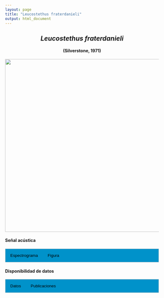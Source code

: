 ```yaml
---
layout: page
title: "Leucostethus fraterdanieli"
output: html_document
---
```


<style>
/* Simplified CSS for tabs */
.tab {
  overflow: hidden;
  border: 1px solid #ccc;
  background-color: #0092ca;
}
.tab button {
  background-color: inherit;
  float: left;
  border: none;
  cursor: pointer;
  padding: 14px 16px;
  transition: background-color 0.3s;
}
.tab button:hover {
  background-color: #ddd;
}
.tab button.active {
  background-color: #ccc;
}
.tabcontent {
  display: none;
  padding: 6px 12px;
  border: 1px solid #ccc;
  border-top: none;
}
.audio-container {
  margin-bottom: 10px;
}
body h1 {
  display: none;
}
</style>

<script>
function openTab(evt, tabName) {
  document.querySelectorAll('.tabcontent').forEach(tab => tab.style.display = "none");
  document.querySelectorAll('.tablinks').forEach(link => link.classList.remove('active'));
  document.getElementById(tabName).style.display = "block";
  evt.currentTarget.classList.add('active');
}
</script>

<!-- Species presentation -->
<div style="text-align: center;">
  <h2><i>Leucostethus fraterdanieli</i></h2>
  <h4>(Silverstone, 1971)</h4>
  <img src="{{ site.baseurl }}/images/especie_Leucostethus_fraterdanieli.png" style="width:15cm;">
</div>

#### Señal acústica

<!-- Tabs section -->
<div class="tab">
  <button class="tablinks" onclick="openTab(event, 'Espectro')">Espectrograma</button>
  <button class="tablinks" onclick="openTab(event, 'fig')">Figura</button>
</div>

<!-- Seccion Espectrograma -->
<div id="Espectro" class="tabcontent" style="text-align: center;">
  <video width="100%" height="auto" controls>
    <source src="{{ site.baseurl }}/Espectrograms/dyna_Leucostethus_fraterdanieli.mp4" type="video/mp4">
    Tu navegador no soporta el elemento de video.
  </video>
</div>

<!-- Seccion Figura -->
<div id="fig" class="tabcontent" style="text-align: center;">
  <img src="{{ site.baseurl }}/images/spec_Leucostethus_fraterdanieli.png" style="width:15cm;">
</div>

#### Disponibilidad de datos

<!-- Tabs section -->
<div class="tab">
  <button class="tablinks" onclick="openTab(event, 'dat')">Datos</button>
  <button class="tablinks" onclick="openTab(event, 'pubs')">Publicaciones</button>
</div>

<!-- Seccion Datos -->
<div id="dat" class="tabcontent">
  <p><strong>Disponibles en Figshare</strong></p>
  <p>NA 
    <a href="http://colecciones.humboldt.org.co/rec/sonidos/IAvH-CSA-18683/IAvH-CSA-18683.wav; http://colecciones.humboldt.org.co/rec/sonidos/IAvH-CSA-30545/IAvH-CSA-30545.wav; http://colecciones.humboldt.org.co/rec/sonidos/IAvH-CSA-30546/IAvH-CSA-30546.wav; http://colecciones.humboldt.org.co/rec/sonidos/IAvH-CSA-34764/IAvH-CSA-34764.wav; http://colecciones.humboldt.org.co/rec/sonidos/IAvH-CSA-35773/IAvH-CSA-35773.wav; https://www.inaturalist.org/observations?place_id=7196&sounds&taxon_id=787625" target="_blank">http://colecciones.humboldt.org.co/rec/sonidos/IAvH-CSA-18683/IAvH-CSA-18683.wav; http://colecciones.humboldt.org.co/rec/sonidos/IAvH-CSA-30545/IAvH-CSA-30545.wav; http://colecciones.humboldt.org.co/rec/sonidos/IAvH-CSA-30546/IAvH-CSA-30546.wav; http://colecciones.humboldt.org.co/rec/sonidos/IAvH-CSA-34764/IAvH-CSA-34764.wav; http://colecciones.humboldt.org.co/rec/sonidos/IAvH-CSA-35773/IAvH-CSA-35773.wav; https://www.inaturalist.org/observations?place_id=7196&sounds&taxon_id=787625</a>
  </p>
  <p><strong>Disponibles en iNaturalist</strong></p>
  <p><a href="NA" target="_blank">Leucostethus fraterdanieli</a>
  </p>
  <p><strong>Disponibles en CSA-IAVH</strong></p>
  <p><a href="" target="_blank">codigo</a>
  </p>
</div>

<!-- Seccion Publicaciones -->
<div id="pubs" class="tabcontent">
  <p><strong>Autor_aqui</strong>Marín, M.C., Molina-Zuluaga, C., Restrepo, A., Cano, E., Daza, J.M. (2018). A new species of Leucostethus (Anura: Dendrobatidae) from the eastern versant of the Central Cordillera of Colombia and the phylogenetic status of Colostethus fraterdanieli. Zootaxa 4461: 359–379. DOI: 10.11646/zootaxa.4461.3.3. 
  <a href="DOI: 10.11646/zootaxa.4461.3.3" target="_blank">DOI: 10.11646/zootaxa.4461.3.3</a></p>
  <p><strong>***</strong><i></i></p>
</div>
